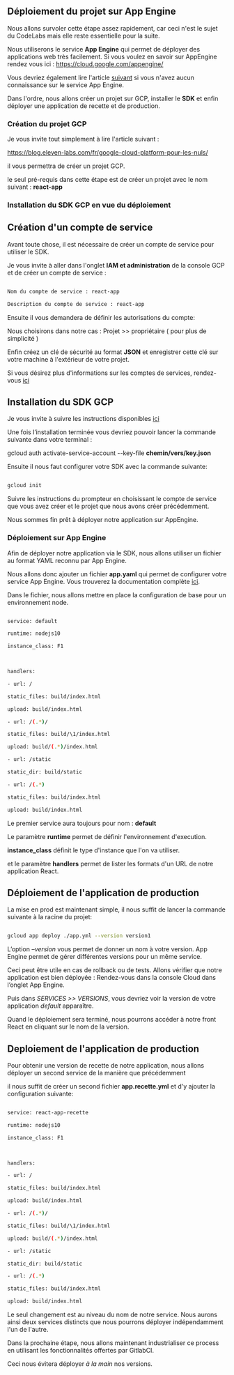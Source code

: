 ## Déploiement du projet sur App Engine

  
Nous allons survoler cette étape assez rapidement, car ceci n'est le sujet du CodeLabs mais elle reste essentielle pour la suite.

Nous utiliserons le service **App Engine** qui permet de déployer des applications web très facilement.
Si vous voulez en savoir sur AppEngine rendez vous ici : https://cloud.google.com/appengine/

Vous devriez également lire l'article [suivant](https://blog.eleven-labs.com/fr/google-cloud-platform-appengine-pour-vos-projets/) si vous n'avez aucun connaissance sur le service App Engine.

 
Dans l'ordre, nous allons créer un projet sur GCP,  installer le **SDK** et enfin déployer une application de recette et de production.


### Création du projet GCP

Je vous invite tout simplement à lire l'article suivant :

https://blog.eleven-labs.com/fr/google-cloud-platform-pour-les-nuls/

il vous permettra de créer un projet GCP.

 
le seul pré-requis dans cette étape est de créer un projet avec le nom suivant : **react-app**

  

### Installation du SDK GCP en vue du déploiement

  

## Création d'un compte de service

Avant toute chose, il est nécessaire de créer un compte de service pour utiliser le SDK.

Je vous invite à aller dans l'onglet **IAM et administration** de la console GCP et de créer un compte de service :

```bash

Nom du compte de service : react-app

Description du compte de service : react-app

```
Ensuite il vous demandera de définir les autorisations du compte:

Nous choisirons dans notre cas : Projet >> propriétaire ( pour plus de simplicité )

Enfin créez un clé de sécurité au format **JSON** et enregistrer cette clé sur votre machine à l'extérieur de votre projet.

  
Si vous désirez plus d'informations sur les comptes de services, rendez-vous [ici](https://cloud.google.com/compute/docs/access/service-accounts?hl=fr)

  

## Installation du SDK GCP

Je vous invite à suivre les instructions disponibles [ici](https://cloud.google.com/sdk/install)

  

Une fois l’installation terminée vous devriez pouvoir lancer la commande suivante dans votre terminal :

gcloud auth activate-service-account --key-file **chemin/vers/key.json**

  

Ensuite il nous faut configurer votre SDK avec la commande suivante:

```bash

gcloud init

```

  

Suivre les instructions du prompteur en choisissant le compte de service que vous avez créer et le projet que nous avons créer précédemment.

Nous sommes fin prêt à déployer notre application sur AppEngine.

  

### Déploiement sur App Engine

  

Afin de déployer notre application via le SDK, nous allons utiliser un fichier au format YAML reconnu par App Engine.

Nous allons donc ajouter un fichier **app.yaml** qui permet de configurer votre service App Engine. Vous trouverez la documentation complète [ici](https://cloud.google.com/appengine/docs/standard/python/config/appref?hl=fr).

  

Dans le fichier, nous allons mettre en place la configuration de base pour un environnement node.

  

```bash

service: default

runtime: nodejs10

instance_class: F1

  

handlers:

- url: /

static_files: build/index.html

upload: build/index.html

- url: /(.*)/

static_files: build/\1/index.html

upload: build/(.*)/index.html

- url: /static

static_dir: build/static

- url: /(.*)

static_files: build/index.html

upload: build/index.html

```

  

Le premier service aura toujours pour nom : **default**

Le paramètre **runtime** permet de définir l'environnement d'execution.

**instance_class** définit le type d'instance que l'on va utiliser.

et le paramètre **handlers** permet de lister les formats d'un URL de notre application React.

  

## Déploiement de l'application de production

La mise en prod est maintenant simple, il nous suffit de lancer la commande suivante à la racine du projet:

```bash

gcloud app deploy ./app.yml --version version1

```
L’option *–version* vous permet de donner un nom à votre version. App Engine permet de gérer différentes versions pour un même service.

Ceci peut être utile en cas de rollback ou de tests.
Allons vérifier que notre application est bien déployée :
Rendez-vous dans la console Cloud dans l’onglet App Engine.

Puis dans *SERVICES >> VERSIONS*, vous devriez voir la version de votre application *default* apparaître.

Quand le déploiement sera terminé, nous pourrons accéder à notre front React en cliquant sur le nom de la version.

  

## Deploiement de l'application de production


Pour obtenir une version de recette de notre application, nous allons déployer un second service de la manière que précédemment

il nous suffit de créer un second fichier **app.recette.yml** et d'y ajouter la configuration suivante:

  

```bash

service: react-app-recette

runtime: nodejs10

instance_class: F1

  

handlers:

- url: /

static_files: build/index.html

upload: build/index.html

- url: /(.*)/

static_files: build/\1/index.html

upload: build/(.*)/index.html

- url: /static

static_dir: build/static

- url: /(.*)

static_files: build/index.html

upload: build/index.html

```

  
Le seul changement est au niveau du nom de notre service.
Nous aurons ainsi deux services distincts que nous pourrons déployer indépendamment l'un de l'autre.

  

Dans la prochaine étape, nous allons maintenant industrialiser ce process en utilisant les fonctionnalités offertes par GitlabCI.

Ceci nous évitera déployer *à la main* nos versions.